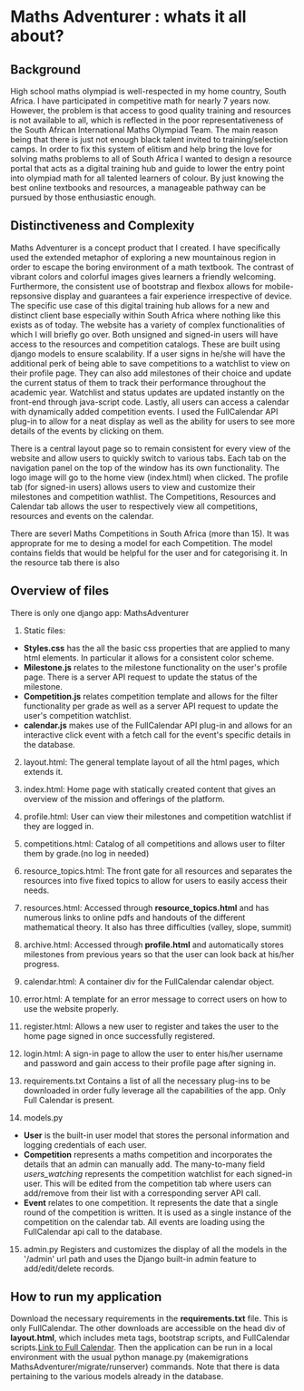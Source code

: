 # Maths Adventurer : whats it all about?

## Background
High school maths olympiad is well-respected in my home country, South Africa. I have participated in competitive math for nearly 7 years now. However, the problem is that access to good quality training and resources is not available to all, which is reflected in the poor representativeness of the South African International Maths Olympiad Team. The main reason being that there is just not enough black talent invited to training/selection camps. In order to fix this system of elitism and help bring the love for solving maths problems to all of South Africa I wanted to design a resource portal that acts as a digital training hub and guide to lower the entry point into olympiad math for all talented learners of colour. By just knowing the best online textbooks and resources, a manageable pathway can be pursued by those enthusiastic enough.

## Distinctiveness and Complexity
Maths Adventurer is a concept product that I created. I have specifically used the extended metaphor of exploring a new mountainous region in order to escape the boring environment of a math textbook. The contrast of vibrant colors and colorful images gives learners a friendly welcoming. Furthermore, the consistent use of bootstrap and flexbox allows for mobile-repsonsive display and guarantees a fair experience irrespective of device. The specific use case of this digital training hub allows for a new and distinct client base especially within South Africa where nothing like this exists as of today.  The website has a variety of complex functionalities of which I will briefly go over. Both unsigned and signed-in users will have access to the resources and competition catalogs. These are built using django models to ensure scalability. If a user signs in he/she will have the additional perk of being able to save competitions to a watchlist to view on their profile page. They can also add milestones of their choice and update the current status of them to track their performance throughout the academic year. Watchlist and status updates are updated instantly on the front-end through java-script code. Lastly, all users can access a calendar with dynamically added competition events. I used the FullCalendar API plug-in to allow for a neat display as well as the ability for users to see more details of the events by clicking on them. 

There is a central layout page so to remain consistent for every view of the website and allow users to quickly switch to various tabs. Each tab on the navigation panel on the top of the window has its own functionality. The logo image will go to the home view (index.html) when clicked. The profile tab (for signed-in users) allows users to view and customize their milestones and competition wathlist. The Competitions, Resources and Calendar tab allows the user to respectively view all competitions, resources and events on the calendar. 

There are severl Maths Competitions in South Africa (more than 15). It was approprate for me to desing a model for each Competition. The model contains fields that would be helpful for the user and for categorising it. In the resource tab there is also 


## Overview of files
There is only one django app: MathsAdventurer
1. Static files:
- **Styles.css** has the all the basic css properties that are applied to many html elements. In particular it allows for a consistent color scheme.
- **Milestone.js** relates to the milestone functionality on the user's profile page. There is a server API request to update the status of the milestone. 
- **Competition.js** relates competition template and allows for the filter functionality per grade  as well as a server API request to update the user's competition watchlist. 
- **calendar.js** makes use of the FullCalendar API plug-in and allows for an interactive click event with a fetch call for the event's specific details in the database. 

2. layout.html: 
    The general template layout of all the html pages, which extends it.

3. index.html: 
    Home page with statically created content that gives an overview of the mission and offerings of the platform. 

4. profile.html: 
    User can view their milestones and competition watchlist if they are logged in.

5. competitions.html: 
    Catalog of all competitions and allows user to filter them by grade.(no log in needed)

6. resource_topics.html: 
    The front gate for all resources and separates the resources into five fixed topics to allow for users to easily access their needs.

7. resources.html: 
    Accessed through **resource_topics.html** and has numerous links to online pdfs and handouts of the different mathematical theory. It also has three difficulties (valley, slope, summit)

8. archive.html:
    Accessed through **profile.html** and automatically stores milestones from previous years so that the user can look back at his/her progress. 

9. calendar.html:
    A container div for the FullCalendar calendar object.

10. error.html:
    A template for an error message to correct users on how to use the website properly.

11. register.html:
    Allows a new user to register and takes the user to the home page signed in once successfully registered. 

12. login.html:
    A sign-in page to allow the user to enter his/her username and password and gain access to their profile page after signing in.

13. requirements.txt
    Contains a list of all the necessary plug-ins to be downloaded in order fully leverage all the capabilities of the app. Only Full Calendar is present.

14. models.py
- **User** is the built-in user model that stores the personal information and logging credentials of each user. 
- **Competition** represents a maths competition and incorporates the details that an admin can manually add. The many-to-many field *users_watching* represents the competition watchlist for each signed-in user. This will be edited from the competition tab where users can add/remove from their list with a corresponding server API call. 
- **Event** relates to one competition. It represents the date that a single round of the competition is written. It is used as a single instance of the competition on the calendar tab. All events are loading using the FullCalendar api call to the database. 

15. admin.py
    Registers and customizes the display of all the models in the '/admin' url path and uses the Django built-in admin feature to add/edit/delete records. 

## How to run my application
Download the necessary requirements in the **requirements.txt** file. This is only FullCalendar. The other downloads are accessible on the head div of **layout.html**, which includes meta tags, bootstrap scripts, and FullCalendar scripts.[Link to Full Calendar](https://fullcalendar.io/docs/view-api). Then the application can be run in a local environment with the usual 
python manage.py (makemigrations MathsAdventurer/migrate/runserver) commands. Note that there is data pertaining to the various models already in the database. 


 
